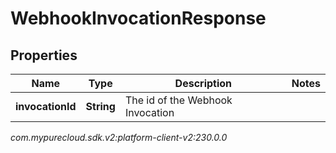 # WebhookInvocationResponse


## Properties

| Name | Type | Description | Notes |
| ------------ | ------------- | ------------- | ------------- |
| **invocationId** | **String** | The id of the Webhook Invocation |  |




_com.mypurecloud.sdk.v2:platform-client-v2:230.0.0_
